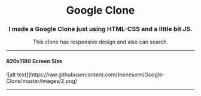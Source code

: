 <h1 align="center">Google Clone</h1>
<h3 align="center">I made a Google Clone just using HTML-CSS and a little bit JS.</h3>
<p align="center">This clone has responsive design and also can search.</p>

---

<h4 align="center>1280x800 Screen Size</h4>
![alt text](https://raw.githubusercontent.com/thenesern/Google-Clone/master/images/1.png)
           
---
           
<h4 align="center>820x1180 Screen Size</h4>
![alt text](https://raw.githubusercontent.com/thenesern/Google-Clone/master/images/2.png)

---

<h4 align="center>375x812 Screen Size</h4>
![alt text](https://raw.githubusercontent.com/thenesern/Google-Clone/master/images/3.png)
           
----
